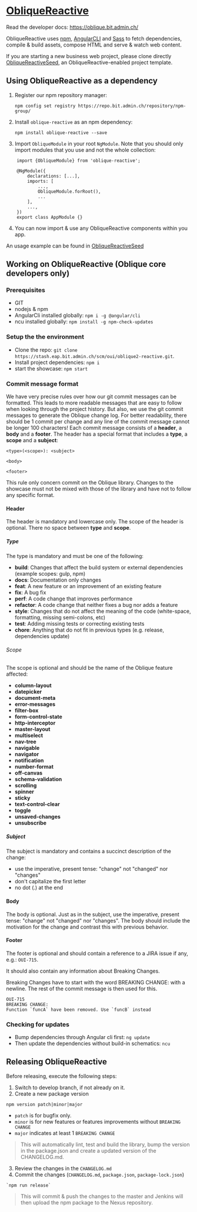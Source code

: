 # [ObliqueReactive](https://stash.eap.bit.admin.ch/projects/OUI/repos/oblique2-reactive/)

Read the developer docs: <https://oblique.bit.admin.ch/>

ObliqueReactive uses [npm](https://www.npmjs.com/), [AngularCLI](https://cli.angular.io/) and [Sass](http://sass-lang.com/) to fetch dependencies, compile & build assets, compose HTML and serve & watch web content.

If you are starting a new business web project, please clone directly [ObliqueReactiveSeed](https://stash.eap.bit.admin.ch/projects/OUI/repos/oblique2-reactive-seed/), an ObliqueReactive-enabled project template. 

## Using ObliqueReactive as a dependency

1. Register our npm repository manager:

	`npm config set registry https://repo.bit.admin.ch/repository/npm-group/`

2. Install `oblique-reactive` as an npm dependency:

	`npm install oblique-reactive --save`

3. Import `ObliqueModule` in your root `NgModule`. Note that you should only import modules that you use and not the whole collection:

```
	import {ObliqueModule} from 'oblique-reactive';
	
	@NgModule({
	    declarations: [...],
	    imports: [
	        ...,
	        ObliqueModule.forRoot(),
	        ...
	    ],
	    ...,
	})
	export class AppModule {}
```

4. You can now import & use any ObliqueReactive components within you app.

An usage example can be found in [ObliqueReactiveSeed](https://stash.eap.bit.admin.ch/projects/OUI/repos/oblique2-reactive-seed/)

## Working on ObliqueReactive (Oblique core developers only)

### Prerequisites
- GIT
- nodejs & npm
- AngularCli installed globally: `npm i -g @angular/cli`
- ncu installed globally: `npm install -g npm-check-updates`

### Setup the the environment
- Clone the repo: `git clone https://stash.eap.bit.admin.ch/scm/oui/oblique2-reactive.git`.
- Install project dependencies: `npm i`
- start the showcase: `npm start`

### Commit message format
We have very precise rules over how our git commit messages can be formatted. This leads to more readable messages that are easy to follow when looking 
through the project history. But also, we use the git commit messages to generate the Oblique change log.
For better readability, there should be 1 commit per change and any line of the commit message cannot be longer 100 characters! 
Each commit message consists of a **header**, a **body** and a **footer**. The header has a special format that includes a **type**, a **scope** and a 
**subject**:

	<type>(<scope>): <subject>
	
	<body>
	
	<footer>

This rule only concern commit on the Oblique library. Changes to the showcase must not be mixed with those of the library and have not to follow any specific
 format.
#### Header
The header is mandatory and lowercase only. The scope of the header is optional. There no space between **type** and **scope**. 

##### Type
The type is mandatory and must be one of the following:
* **build**: Changes that affect the build system or external dependencies (example scopes: gulp, npm)
* **docs**: Documentation only changes
* **feat**: A new feature or an improvement of an existing feature
* **fix**: A bug fix
* **perf**: A code change that improves performance
* **refactor**: A code change that neither fixes a bug nor adds a feature
* **style**: Changes that do not affect the meaning of the code (white-space, formatting, missing semi-colons, etc)
* **test**: Adding missing tests or correcting existing tests
* **chore**: Anything that do not fit in previous types (e.g. release, dependencies update)

###### Scope
The scope is optional and should be the name of the Oblique feature affected:
* **column-layout**
* **datepicker**
* **document-meta**
* **error-messages**
* **filter-box**
* **form-control-state**
* **http-interceptor**
* **master-layout**
* **multiselect**
* **nav-tree**
* **navigable**
* **navigator**
* **notification**
* **number-format**
* **off-canvas**
* **schema-validation**
* **scrolling**
* **spinner**
* **sticky**
* **text-control-clear**
* **toggle**
* **unsaved-changes**
* **unsubscribe**

##### Subject
The subject is mandatory and contains a succinct description of the change:

* use the imperative, present tense: "change" not "changed" nor "changes"
* don't capitalize the first letter
* no dot (.) at the end

#### Body
The body is optional.
Just as in the subject, use the imperative, present tense: "change" not "changed" nor "changes". The body should include the motivation for the change and contrast this with previous behavior.

#### Footer
The footer is optional and should contain a reference to a JIRA issue if any, e.g.: `OUI-715`.

It should also contain any information about Breaking Changes.

Breaking Changes have to start with the word BREAKING CHANGE: with a newline. The rest of the commit message is then used for this.

	OUI-715
	BREAKING CHANGE:
	Function `funcA` have been removed. Use `funcB` instead 

### Checking for updates
- Bump dependencies through Angular cli first: `ng update`
- Then update the dependencies without build-in schematics: `ncu` 

## Releasing ObliqueReactive

Before releasing, execute the following steps:

1. Switch to develop branch, if not already on it.
2. Create a new package version 
```
npm version patch|minor|major
```

* `patch` is for bugfix only.
* `minor` is for new features or features improvements without `BREAKING CHANGE`
* `major` indicates at least 1 `BREAKING CHANGE`

> This will automatically lint, test and build the library, bump the version in the package.json and create a updated version of the CHANGELOG.md.

3. Review the changes in the `CHANGELOG.md`
1. Commit the changes (`CHANGELOG.md`, `package.json`, `package-lock.json`)
```
`npm run release`
```
> This will commit & push the changes to the master and Jenkins will then upload the npm package to the Nexus repository.
